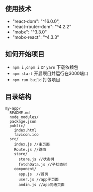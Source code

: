 ## 使用技术

- "react-dom": "^16.0.0",
- "react-router-dom": "^4.2.2"
- "mobx": "^3.3.0"
- "mobx-react": "^4.3.3"

## 如何开始项目


* `npm i` ,`cnpm i` or `yarn` 下载依赖包
* `npm start` 开启项目并运行在3000端口
* `npm run build` 打包项目

## 目录结构


```
my-app/
  README.md
  node_modules/
  package.json
  public/
    index.html
    favicon.ico
  src/
    index.js //主页面
    Route.js //路由
    store/
      store.js //状态树
      fetchData.js //子状态树
    component/
      app.js  //首页
      user.js //app子页面
      amdin.js //app同级页面
```
